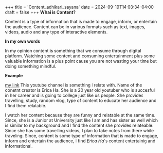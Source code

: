 +++
title = 'Content_adhikari_sayana'
date = 2024-09-19T14:03:34-04:00
draft = false
+++
**Whai is Content?**

Content is a type of information that is made to engage, inform, or entertain the audience. Content can be in various formats such as text, images, videos, audio and any type of interactive elements.

**In my own words**

In my opinion content is something that we consume through digital platform. Watching some content and consuming entertainment plus some valuable information is a plus point cause you are not wasting your time but doing something mindful.

**Example**

[my link](https://www.youtube.com/@ericahaha) This youtube channel is something I relate with. Name of the conetnt creator is Erica Ha. She is a 20 year old youtuber who is succesful in her career and is going to college just like us people. She provides travelling, study, random vlog, type of content to educate her audience and I find them relatable. 

I watch her content because they are funny and relatable at the same time. Since, she is a Junior at University just like I am and has sister as well which is similar to my background and I find the content she provides relateable. Since she has some travelling videos, I plan to take notes from there while traveling. Since, content is some type of information that is made to engage, inform and entertain the audience, I find *Erica Ha*'s content entertainig and informational.
